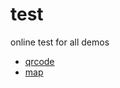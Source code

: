 # test
online test for all demos

+   [qrcode](https://jogiter.github.io/test/qrcode/index.html)
+   [map](https://jogiter.github.io/test/map/demo-geolocation.html)